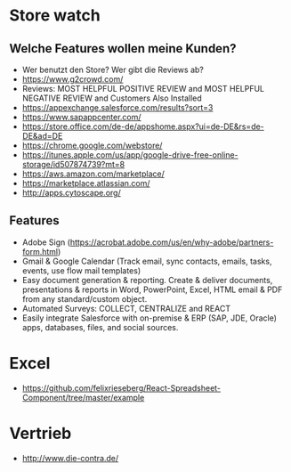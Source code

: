 # Store watch

## Welche Features wollen meine Kunden?
- Wer benutzt den Store? Wer gibt die Reviews ab?
- https://www.g2crowd.com/
- Reviews: MOST HELPFUL POSITIVE REVIEW and MOST HELPFUL NEGATIVE REVIEW and Customers Also Installed
- https://appexchange.salesforce.com/results?sort=3
- https://www.sapappcenter.com/
- https://store.office.com/de-de/appshome.aspx?ui=de-DE&rs=de-DE&ad=DE
- https://chrome.google.com/webstore/
- https://itunes.apple.com/us/app/google-drive-free-online-storage/id507874739?mt=8
- https://aws.amazon.com/marketplace/
- https://marketplace.atlassian.com/
- http://apps.cytoscape.org/

## Features
- Adobe Sign (https://acrobat.adobe.com/us/en/why-adobe/partners-form.html)
- Gmail & Google Calendar (Track email, sync contacts, emails, tasks, events, use flow mail templates)
- Easy document generation & reporting. Create & deliver documents, presentations & reports in Word, PowerPoint, Excel, HTML email & PDF from any standard/custom object. 
- Automated Surveys: COLLECT, CENTRALIZE and REACT
- Easily integrate Salesforce with on-premise & ERP (SAP, JDE, Oracle) apps, databases, files, and social sources. 

# Excel
- https://github.com/felixrieseberg/React-Spreadsheet-Component/tree/master/example

# Vertrieb
- http://www.die-contra.de/
